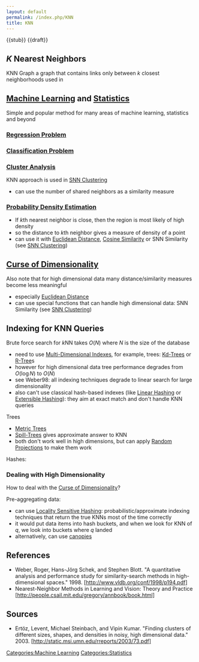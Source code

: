 ```yaml
---
layout: default
permalink: /index.php/KNN
title: KNN
---
```

{{stub}} {{draft}}

## $K$ Nearest Neighbors


KNN Graph
a graph that contains links only between $k$ closest neighborhoods 
used in 


## [Machine Learning](Machine_Learning) and [Statistics](Statistics)
Simple and popular method for many areas of machine learning, statistics and beyond


### [Regression Problem](Regression_Problem)



### [Classification Problem](Classification_Problem)



### [Cluster Analysis](Cluster_Analysis)
KNN approach is used in [SNN Clustering](SNN_Clustering)
- can use the number of shared neighbors as a similarity measure



### [Probability Density Estimation](Probability_Density_Estimation)
- If $k$th nearest neighbor is close, then the region is most likely of high density
- so the distance to $k$th neighbor gives a measure of density of a point
- can use it with [Euclidean Distance](Euclidean_Distance), [Cosine Similarity](Cosine_Similarity) or SNN Similarity (see [SNN Clustering](SNN_Clustering))



## [Curse of Dimensionality](Curse_of_Dimensionality)
Also note that for high dimensional data many distance/similarity measures become less meaningful 
- especially [Euclidean Distance](Euclidean_Distance)
- can use special functions that can handle high dimensional data: SNN Similarity (see [SNN Clustering](SNN_Clustering))


## Indexing for KNN Queries
Brute force search for $k$NN takes $O(N)$ where $N$ is the size of the database
- need to use [Multi-Dimensional Indexes](Multi-Dimensional_Indexes), for example, trees: [Kd-Trees](Kd-Trees) or [R-Tree](R-Tree)s
- however for high dimensional data tree performance degrades from $O(\log N)$ to $O(N)$
- see Weber98: all indexing techniques degrade to linear search for large dimensionality
- also can't use classical hash-based indexes (like [Linear Hashing](Linear_Hashing) or [Extensible Hashing](Extensible_Hashing)): they aim at exact match and don't handle KNN queries

Trees
- [Metric Trees](Metric_Trees)
- [Spill-Trees](Spill-Trees) gives approximate answer to KNN
- both don't work well in high dimensions, but can apply [Random Projections](Random_Projections) to make them work


Hashes:


### Dealing with High Dimensionality
How to deal with the [Curse of Dimensionality](Curse_of_Dimensionality)?

Pre-aggregating data:
- can use [Locality Sensitive Hashing](Locality_Sensitive_Hashing): probabilistic/approximate indexing techniques that return the true KNNs most of the time correctly  
- it would put data items into hash buckets, and when we look for KNN of $q$, we look into buckets where $q$ landed
- alternatively, can use [canopies](Canopy_Clustering)




## References
- Weber, Roger, Hans-Jörg Schek, and Stephen Blott. "A quantitative analysis and performance study for similarity-search methods in high-dimensional spaces." 1998. [http://www.vldb.org/conf/1998/p194.pdf]
- Nearest-Neighbor Methods in Learning and Vision: Theory and Practice [http://people.csail.mit.edu/gregory/annbook/book.html]

## Sources
- Ertöz, Levent, Michael Steinbach, and Vipin Kumar. "Finding clusters of different sizes, shapes, and densities in noisy, high dimensional data." 2003. [http://static.msi.umn.edu/rreports/2003/73.pdf]


[Categories:Machine Learning](Categories_Machine_Learning)
[Categories:Statistics](Categories_Statistics)
